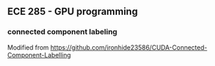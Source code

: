 ## ECE 285 - GPU programming 


### connected component labeling

Modified from https://github.com/ironhide23586/CUDA-Connected-Component-Labelling


